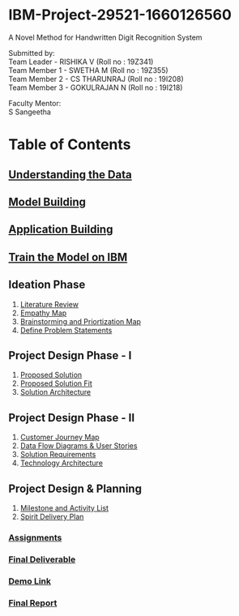 # IBM-Project-29521-1660126560
A Novel Method for Handwritten Digit Recognition System

Submitted by: <br>
Team Leader - RISHIKA V (Roll no : 19Z341) <br>
Team Member 1 - SWETHA M (Roll no : 19Z355)<br>
Team Member 2 - CS THARUNRAJ (Roll no : 19I208)<br>
Team Member 3 - GOKULRAJAN N (Roll no : 19I218)<br>

Faculty Mentor:<br>
S Sangeetha<br>

# Table of Contents

## [Understanding the Data](https://github.com/IBM-EPBL/IBM-Project-29521-1660126560/tree/main/Understanding%20the%20data)
## [Model Building](https://github.com/IBM-EPBL/IBM-Project-29521-1660126560/tree/main/Model%20Building)
## [Application Building](https://github.com/IBM-EPBL/IBM-Project-29521-1660126560/tree/main/Application%20Building)
## [Train the Model on IBM](https://github.com/IBM-EPBL/IBM-Project-29521-1660126560/tree/main/Train%20the%20Model%20on%20IBM)

## Ideation Phase<br>
1. [Literature Review](https://github.com/IBM-EPBL/IBM-Project-29521-1660126560/blob/main/Project%20Design%20%26%20Planning/Ideation%20Phase/Literature%20Survey.pdf)
2. [Empathy Map](https://github.com/IBM-EPBL/IBM-Project-29521-1660126560/blob/main/Project%20Design%20%26%20Planning/Ideation%20Phase/Empathy%20Map%20-%20Handwriting.pdf)
3. [Brainstorming and Priortization Map](https://github.com/IBM-EPBL/IBM-Project-29521-1660126560/blob/main/Project%20Design%20%26%20Planning/Ideation%20Phase/Ideation%20Map%20-%20Novel%20Method.pdf)
4. [Define Problem Statements](https://github.com/IBM-EPBL/IBM-Project-29521-1660126560/blob/main/Project%20Design%20%26%20Planning/Ideation%20Phase/Literature%20Survey.pdf)

## Project Design Phase - I
1. [Proposed Solution](https://github.com/IBM-EPBL/IBM-Project-29521-1660126560/blob/main/Project%20Design%20%26%20Planning/Project%20Design%20Phase%20I/Proposed%20Solution.pdf)
2. [Proposed Solution Fit](https://github.com/IBM-EPBL/IBM-Project-29521-1660126560/blob/main/Project%20Design%20%26%20Planning/Project%20Design%20Phase%20I/Problem%20Solution%20Fit.pdf)
3. [Solution Architecture](https://github.com/IBM-EPBL/IBM-Project-29521-1660126560/blob/main/Project%20Design%20%26%20Planning/Project%20Design%20Phase%20I/Solution%20Architecture.pdf)

## Project Design Phase - II
1. [Customer Journey Map](https://github.com/IBM-EPBL/IBM-Project-29521-1660126560/blob/main/Project%20Design%20%26%20Planning/Project%20Design%20Phase%20II/Customer%20journey%20map.pdf)
2. [Data Flow Diagrams & User Stories](https://github.com/IBM-EPBL/IBM-Project-29521-1660126560/blob/main/Project%20Design%20%26%20Planning/Project%20Design%20Phase%20II/Data%20Flow%20Diagrams%20.pdf)
3. [Solution Requirements](https://github.com/IBM-EPBL/IBM-Project-29521-1660126560/blob/main/Project%20Design%20%26%20Planning/Project%20Design%20Phase%20II/Functional%20Requirement.pdf)
4. [Technology Architecture](https://github.com/IBM-EPBL/IBM-Project-29521-1660126560/blob/main/Project%20Design%20%26%20Planning/Project%20Design%20Phase%20II/Technology_Architecture.pdf)

## Project Design & Planning
1. [Milestone and Activity List](https://github.com/IBM-EPBL/IBM-Project-29521-1660126560/blob/main/Project%20Design%20%26%20Planning/Project%20Planning/Milestone%20%26%20Activity%20List.pdf)
2. [Spirit Delivery Plan](https://github.com/IBM-EPBL/IBM-Project-29521-1660126560/blob/main/Project%20Design%20%26%20Planning/Project%20Planning/Spirit%20Delivery%20Plan.pdf)

### [Assignments](https://github.com/IBM-EPBL/IBM-Project-29521-1660126560/tree/main/Assignments)
### [Final Deliverable](https://github.com/IBM-EPBL/IBM-Project-29521-1660126560/tree/main/Final%20Deliverables)
### [Demo Link](https://drive.google.com/file/d/1m23R2z_ayxJwo7tqq5V6C4fChjsWnbGV/view?usp=share_link)
### [Final Report](https://docs.google.com/document/d/1KPzzvS_N8M4duqx-zVK3Qf_H8kDzO3hk/edit?usp=sharing&ouid=115922799447984638338&rtpof=true&sd=true)




